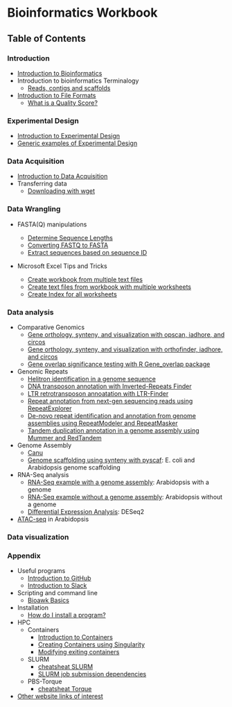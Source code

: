

# Bioinformatics Workbook


## Table of Contents

### Introduction
  * [Introduction to Bioinformatics](introduction/introduction.md)
  * Introduction to bioinformatics Terminalogy
    * [Reads, contigs and scaffolds](/introduction/dataTerminology.md)
  * [Introduction to File Formats](introduction/fileFormats.md)
      * [What is a Quality Score?](introduction/fastqquality-score-encoding.md)

### Experimental Design
  * [Introduction to Experimental Design](experimentalDesign/eD_introduction.md)
  * [Generic examples of Experimental Design](/experimentalDesign/eD_genericExamples.md)


### Data Acquisition
  * [Introduction to Data Acquisition](dataAcquisition/dAc_introduction.md)
  * Transferring data
    * [Downloading with wget](dataAcquisition/FileTransfer/downloading-files-via-wget.md)



### Data Wrangling
  * FASTA(Q) manipulations
    * [Determine Sequence Lengths](dataWrangling/fastaq-manipulations/calculate-sequence-lengths-in-a-fasta-file.md)
    * [Converting FASTQ to FASTA](dataWrangling/fastaq-manipulations/converting-fastq-format-to-fasta.md)
    * [Extract sequences based on sequence ID](dataWrangling/fastaq-manipulations/retrieve-fasta-sequences-using-sequence-ids.md)

* Microsoft Excel Tips and Tricks
    * [Create workbook from multiple text files](dataWrangling/microsoftExcel/export-multiple-worksheets-as-separate-text-files-in-excel.md)
    * [Create text files from workbook with multiple worksheets](dataWrangling/microsoftExcel/export-multiple-worksheets-as-separate-text-files-in-excel.md)
    * [Create Index for all worksheets](dataWrangling/microsoftExcel/generate-index-sheet-linking-all-spreadsheets-in-excel.md)

### Data analysis
  * Comparative Genomics
    * [Gene orthology, synteny, and visualization with opscan, iadhore, and circos](dataAnalysis/ComparativeGenomics/Gene_Orthology_And_Synteny.md)
    * [Gene orthology, synteny, and visualization with orthofinder, iadhore, and circos](dataAnalysis/ComparativeGenomics/OrthofinderSynteny.md)
    * [Gene overlap significance testing with R Gene_overlap package](dataAnalysis/ComparativeGenomics/Gene_Category_Overlap_Fishers_exact_testing.md)
  * Genomic Repeats
    * [Helitron identification in a genome sequence](dataAnalysis/ComparativeGenomics/Helitron_Scanner.md)    
    * [DNA transposon annotation with Inverted-Repeats Finder](dataAnalysis/ComparativeGenomics/InvertedRepeatsFinderForDNATransposonAnnotation.md)
    * [LTR retrotransposon annoatation with LTR-Finder](dataAnalysis/ComparativeGenomics/LTRFinder.md)
    * [Repeat annotation from next-gen sequencing reads using RepeatExplorer](dataAnalysis/ComparativeGenomics/RepeatExplorer.md)
    * [De-novo repeat identification and annotation from genome assemblies using RepeatModeler and RepeatMasker ](dataAnalysis/ComparativeGenomics/RepeatModeler_RepeatMasker.md)
    * [Tandem duplication annotation in a genome assembly using Mummer and RedTandem](dataAnalysis/ComparativeGenomics/Tandem_Duplication_Detection.md)
  * Genome Assembly
    * [Canu](dataAnalysis/GenomeAssembly/LongRead/Canu.md)
    * [Genome scaffolding using synteny with pyscaf](dataAnalysis/GenomeAssembly/Pyscaf_Synteny_Scaffolding.md): E. coli and Arabidopsis genome scaffolding
  * RNA-Seq analysis
    * [RNA-Seq example with a genome assembly](dataAnalysis/RNA-Seq/RNA-SeqIntro/RNAseq-using-a-genome.md): Arabidopsis with a genome
    * [RNA-Seq example without a genome assembly](dataAnalysis/RNA-Seq/RNA-SeqIntro/RNAseq-without-a-genome.md): Arabidopsis without a genome
    * [Differential Expression Analysis](dataAnalysis/RNA-Seq/RNA-SeqIntro/Differential-Expression-Analysis.md): DESeq2
  * [ATAC-seq](https://github.com/ISUgenomics/bioinformatics-workbook/blob/master/dataAnalysis/ATAC-seq/ATAC_tutorial.md) in Arabidopsis

### Data visualization

### Appendix
  * Useful programs
    * [Introduction to GitHub](Appendix/github/introgithub.md)
    * [Introduction to Slack](Appendix/slack.md)
  * Scripting and command line
    * [Bioawk Basics](Appendix/bioawk-basics.md)
  * Installation
    * [How do I install a program?](Appendix/HPC/guide-for-installing-various-types-of-programs-in-linux.md)
  * HPC
    * Containers
        * [Introduction to Containers](Appendix/HPC/Containers/Intro_Singularity.md)
        * [Creating Containers using Singularity](Appendix/HPC/Containers/creatingContainers.md)
        * [Modifying exiting containers](Appendix/HPC/Containers/modifyingExistingContainers.md)
    * SLURM
        * [cheatsheat SLURM](/Appendix/HPC/SLURM/slurm-cheatsheat.md)
        * [SLURM job submission dependencies](/Appendix/HPC/SLURM/submitting-dependency-jobs-using-slurm.md)
    * PBS-Torque
        * [cheatsheat Torque](Appendix/HPC/pbstorque/submitting-dependency-jobs-using-pbs-torque.md)
  * [Other website links of interest](Appendix/OtherLinks.md)

